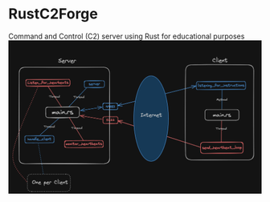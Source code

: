 # RustC2Forge
Command and Control (C2) server using Rust for educational purposes
![](images/main.png)
